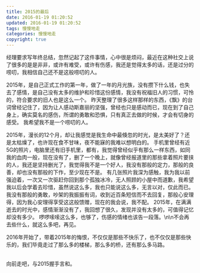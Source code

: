 ```yaml
---
title: 2015的最后
date: 2016-01-19 01:20:52
updated: 2016-01-19 01:20:52
tags: 慢慢地走
categories: 慢慢地走
copyright: true
---
```


经理要求写年终总结，忽然记起了这件事情，心中很是烦闷，最近在这种社交上说了很多的是是非非，或许有难受，或许有伤感，我还是觉得太多的话，还是过分的唠叨，我相信自己还不是这般唠叨的人。

2015年，是自己正式工作的第一年，做了一年的月光族，没有攒下什么钱，也失去了感情，是自己没有太多的维护和珍惜这份感情，我没有祝福旧人的习惯，可怜的，符合要求的旧人也是这么一个。
昨天整理了很多这样那样的东西，《飘》的台词曾经记住了，因为让人感动斯嘉丽的坚强，曾经也只是感动而已，现在到了自己身上，确实莫名的感伤，所谓的勇敢和恐惧，只有真正去做的时候，才会有切身的感受。
我希望我不是一个唠叨的人。

2015年，漫长的12个月，却让我感觉是我生命中最倏忽的时光，是太美好了？还是太枯燥了，也许现在食不甘味，夜不能寐的我难以想明白的。
手机里曾经有近5G的照片，电脑里还有旧手机里，都有，我觉得曾经似乎有那么一样东西，如同我的血肉一般，现在没有了，删了一个晚上，就像曾经报道里的那些拿着照片要挟的人，我还是坚持删光了，我觉得我不是一个好人，我没有那般的定力，那般的良善，却也没有那般的下作，至少现在不是。
有几张照片我深为感触，我为我以前强迫着，一次又一次驱赶你回到那个孤独冰冷，无人照顾的小屋中而道歉，我希望我以后会学着去珍惜，虽然说这么多，我也只能说这么多，无言以对，仅此而已。
我没有那般的勇敢，吵架的我振振有词，收到近百条短信而不去回复，那般心安理得，因为我心安理得享受这这般馈赠，现在的我会说，我不配。
2015年，在满满逝去的时光中，感情渐渐没有了，我回想了很久，发现并没有太多的，可值得记忆却没有多少。
啰啰嗦嗦这么多，也够了，伤感的情绪也该告一段落。\n\n不会再去些什么，就这么多吧，再见。

2016年开始了，带着2015年的悔恨，不仅仅是那些不快乐了，也不仅仅是那些快乐的，我们毕竟走过了那么多的楼梯，那么多的桥，还有那么多马路。

</br>
向前走吧，与2015握手言和。
